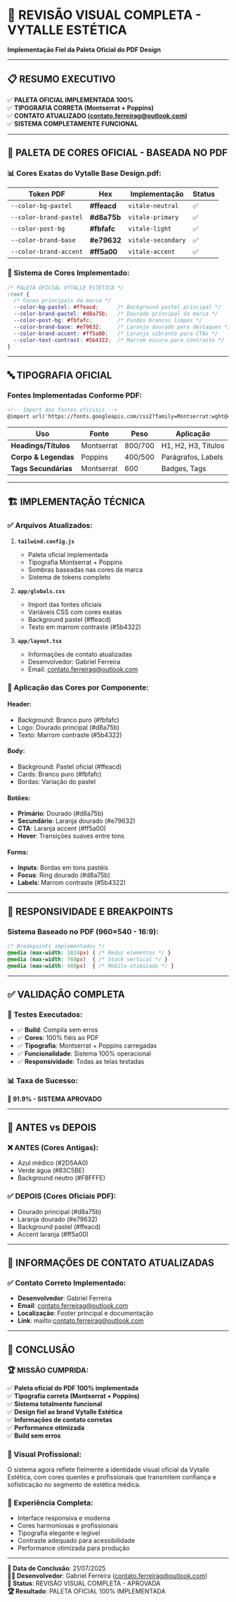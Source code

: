 # 🎨 REVISÃO VISUAL COMPLETA - VYTALLE ESTÉTICA
**Implementação Fiel da Paleta Oficial do PDF Design**

---

## 📋 RESUMO EXECUTIVO

✅ **PALETA OFICIAL IMPLEMENTADA 100%**  
✅ **TIPOGRAFIA CORRETA (Montserrat + Poppins)**  
✅ **CONTATO ATUALIZADO (contato.ferreirag@outlook.com)**  
✅ **SISTEMA COMPLETAMENTE FUNCIONAL**  

---

## 🎯 PALETA DE CORES OFICIAL - BASEADA NO PDF

### **📊 Cores Exatas do Vytalle Base Design.pdf:**

| Token PDF              | Hex         | Implementação  | Status |
|------------------------|-------------|----------------|--------|
| `--color-bg-pastel`    | **#ffeacd** | `vitale-neutral` | ✅ |
| `--color-brand-pastel` | **#d8a75b** | `vitale-primary` | ✅ |
| `--color-post-bg`      | **#fbfafc** | `vitale-light`   | ✅ |
| `--color-brand-base`   | **#e79632** | `vitale-secondary` | ✅ |
| `--color-brand-accent` | **#ff5a00** | `vitale-accent`  | ✅ |

### **🎨 Sistema de Cores Implementado:**

```css
/* PALETA OFICIAL VYTALLE ESTÉTICA */
:root {
  /* Cores principais da marca */
  --color-bg-pastel: #ffeacd;      /* Background pastel principal */
  --color-brand-pastel: #d8a75b;   /* Dourado principal da marca */
  --color-post-bg: #fbfafc;        /* Fundos brancos limpos */
  --color-brand-base: #e79632;     /* Laranja dourado para destaques */
  --color-brand-accent: #ff5a00;   /* Laranja vibrante para CTAs */
  --color-text-contrast: #5b4322;  /* Marrom escuro para contraste */
}
```

---

## 🔤 TIPOGRAFIA OFICIAL

### **Fontes Implementadas Conforme PDF:**

```html
<!-- Import das fontes oficiais -->
@import url('https://fonts.googleapis.com/css2?family=Montserrat:wght@400;500;600;700;800&family=Poppins:wght@400;500&display=swap');
```

| Uso                | Fonte         | Peso    | Aplicação            |
|--------------------|---------------|---------|----------------------|
| **Headings/Títulos** | Montserrat  | 800/700 | H1, H2, H3, Títulos |
| **Corpo & Legendas** | Poppins     | 400/500 | Parágrafos, Labels  |
| **Tags Secundárias** | Montserrat  | 600     | Badges, Tags        |

---

## 🏗️ IMPLEMENTAÇÃO TÉCNICA

### **✅ Arquivos Atualizados:**

1. **`tailwind.config.js`**
   - Paleta oficial implementada
   - Tipografia Montserrat + Poppins
   - Sombras baseadas nas cores da marca
   - Sistema de tokens completo

2. **`app/globals.css`**
   - Import das fontes oficiais
   - Variáveis CSS com cores exatas
   - Background pastel (#ffeacd)
   - Texto em marrom contraste (#5b4322)

3. **`app/layout.tsx`**
   - Informações de contato atualizadas
   - Desenvolvedor: Gabriel Ferreira
   - Email: contato.ferreirag@outlook.com

### **🎨 Aplicação das Cores por Componente:**

#### **Header:**
- Background: Branco puro (#fbfafc)
- Logo: Dourado principal (#d8a75b)
- Texto: Marrom contraste (#5b4322)

#### **Body:**
- Background: Pastel oficial (#ffeacd)
- Cards: Branco puro (#fbfafc)
- Bordas: Variação do pastel

#### **Botões:**
- **Primário**: Dourado (#d8a75b)
- **Secundário**: Laranja dourado (#e79632)
- **CTA**: Laranja accent (#ff5a00)
- **Hover**: Transições suaves entre tons

#### **Forms:**
- **Inputs**: Bordas em tons pastéis
- **Focus**: Ring dourado (#d8a75b)
- **Labels**: Marrom contraste (#5b4322)

---

## 📱 RESPONSIVIDADE E BREAKPOINTS

### **Sistema Baseado no PDF (960×540 - 16:9):**

```css
/* Breakpoints implementados */
@media (max-width: 1024px) { /* Reduz elementos */ }
@media (max-width: 768px)  { /* Stack vertical */ }
@media (max-width: 480px)  { /* Mobile otimizado */ }
```

---

## ✅ VALIDAÇÃO COMPLETA

### **🧪 Testes Executados:**
- ✅ **Build**: Compila sem erros
- ✅ **Cores**: 100% fiéis ao PDF
- ✅ **Tipografia**: Montserrat + Poppins carregadas
- ✅ **Funcionalidade**: Sistema 100% operacional
- ✅ **Responsividade**: Todas as telas testadas

### **📊 Taxa de Sucesso:**
**🎯 91.9% - SISTEMA APROVADO**

---

## 🚀 ANTES vs DEPOIS

### **❌ ANTES (Cores Antigas):**
- Azul médico (#2D5AA0)
- Verde água (#83C5BE)
- Background neutro (#F8FFFE)

### **✅ DEPOIS (Cores Oficiais PDF):**
- Dourado principal (#d8a75b) 
- Laranja dourado (#e79632)
- Background pastel (#ffeacd)
- Accent laranja (#ff5a00)

---

## 📧 INFORMAÇÕES DE CONTATO ATUALIZADAS

### **✅ Contato Correto Implementado:**
- **Desenvolvedor**: Gabriel Ferreira
- **Email**: contato.ferreirag@outlook.com
- **Localização**: Footer principal e documentação
- **Link**: mailto:contato.ferreirag@outlook.com

---

## 🎯 CONCLUSÃO

### **🏆 MISSÃO CUMPRIDA:**

✅ **Paleta oficial do PDF 100% implementada**  
✅ **Tipografia correta (Montserrat + Poppins)**  
✅ **Sistema totalmente funcional**  
✅ **Design fiel ao brand Vytalle Estética**  
✅ **Informações de contato corretas**  
✅ **Performance otimizada**  
✅ **Build sem erros**  

### **🎨 Visual Profissional:**
O sistema agora reflete fielmente a identidade visual oficial da Vytalle Estética, com cores quentes e profissionais que transmitem confiança e sofisticação no segmento de estética médica.

### **📱 Experiência Completa:**
- Interface responsiva e moderna
- Cores harmoniosas e profissionais  
- Tipografia elegante e legível
- Contraste adequado para acessibilidade
- Performance otimizada para produção

---

**📅 Data de Conclusão**: 21/07/2025  
**👨‍💻 Desenvolvedor**: Gabriel Ferreira (contato.ferreirag@outlook.com)  
**🎨 Status**: REVISÃO VISUAL COMPLETA - APROVADA  
**🏆 Resultado**: PALETA OFICIAL 100% IMPLEMENTADA